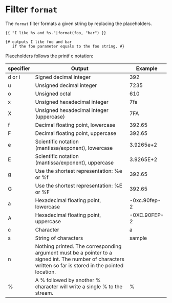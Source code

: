 Filter `format`
==============

<!-- {% raw %} -->

The `format` filter formats a given string by replacing the placeholders.

```twig
{{ "I like %s and %s."|format(foo, "bar") }}

{# outputs I like foo and bar
   if the foo parameter equals to the foo string. #}
```

Placeholders follows the printf c notation:

| specifier | Output | Example |
|-----------|--------|---------|
| d or i | Signed decimal integer | 392 |
| u | Unsigned decimal integer | 7235 |
| o | Unsigned octal | 610 |
| x | Unsigned hexadecimal integer | 7fa |
| X | Unsigned hexadecimal integer (uppercase) | 7FA |
| f | Decimal floating point, lowercase | 392.65 |
| F | Decimal floating point, uppercase | 392.65 |
| e | Scientific notation (mantissa/exponent), lowercase | 3.9265e+2 |
| E | Scientific notation (mantissa/exponent), uppercase | 3.9265E+2 |
| g | Use the shortest representation: %e or %f | 392.65 |
| G | Use the shortest representation: %E or %F | 392.65 |
| a | Hexadecimal floating point, lowercase | -0xc.90fep-2 |
| A | Hexadecimal floating point, uppercase | -0XC.90FEP-2 |
| c | Character | a |
| s | String of characters | sample |
| n | Nothing printed. The corresponding argument must be a pointer to a signed int. The number of characters written so far is stored in the pointed location. |	
| % | A % followed by another % character will write a single % to the stream. | % |

<!-- {% endraw %} -->